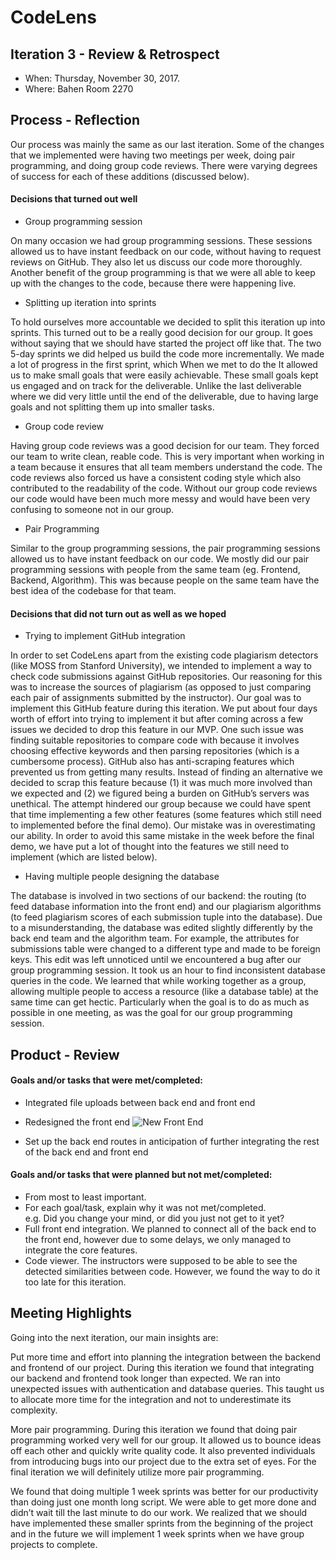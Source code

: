 # CodeLens

## Iteration 3 - Review & Retrospect

 * When: Thursday, November 30, 2017.
 * Where: Bahen Room 2270

## Process - Reflection

Our process was mainly the same as our last iteration. Some of the changes that we implemented were having two meetings per week, doing pair programming, and doing group code reviews. There were varying degrees of success for each of these additions (discussed below). 

#### Decisions that turned out well

* Group programming session

On many occasion we had group programming sessions. These sessions allowed us to have instant feedback on our code, without having to request reviews on GitHub. They also let us discuss our code more thoroughly. Another benefit of the group programming is that we were all able to keep up with the changes to the code, because there were happening live.

* Splitting up iteration into sprints

To hold ourselves more accountable we decided to split this iteration up into sprints. This turned out to be a really good decision for our group. It goes without saying that we should have started the project off like that. The two 5-day sprints we did helped us build the code more incrementally. We made a lot of progress in the first sprint, which When we met to do the It allowed us to make small goals that were easily achievable. These small goals kept us engaged and on track for the deliverable. Unlike the last deliverable where we did very little until the end of the deliverable, due to having large goals and not splitting them up into smaller tasks.

* Group code review

Having group code reviews was a good decision for our team. They forced our team to write clean, reable code. This is very important when working in a team because it ensures that all team members understand the code. The code reviews also forced us have a consistent coding style which also contributed to the readability of the code. Without our group code reviews our code would have been much more messy and would have been very confusing to someone not in our group.

* Pair Programming

Similar to the group programming sessions, the pair programming sessions allowed us to have instant feedback on our code. We mostly did our pair programming sessions with people from the same team (eg. Frontend, Backend, Algorithm). This was because people on the same team have the best idea of the codebase for that team.

#### Decisions that did not turn out as well as we hoped

* Trying to implement GitHub integration

In order to set CodeLens apart from the existing code plagiarism detectors (like MOSS from Stanford University), we intended to implement a way to check code submissions against GitHub repositories. Our reasoning for this was to increase the sources of plagiarism (as opposed to just comparing each pair of assignments submitted by the instructor). Our goal was to implement this GitHub feature during this iteration. We put about four days worth of effort into trying to implement it but after coming across a few issues we decided to drop this feature in our MVP. One such issue was finding suitable repositories to compare code with because it involves choosing effective keywords and then parsing repositories (which is a cumbersome process). GitHub also has anti-scraping features which prevented us from getting many results. Instead of finding an alternative we decided to scrap this feature because (1) it was much more involved than we expected and (2) we figured being a burden on GitHub’s servers was unethical. The attempt hindered our group because we could have spent that time implementing a few other features (some features which still need to implemented before the final demo). Our mistake was in overestimating our ability. In order to avoid this same mistake in the week before the final demo, we have put a lot of thought into the features we still need to implement (which are listed below).

* Having multiple people designing the database

The database is involved in two sections of our backend: the routing (to feed database information into the front end) and our plagiarism algorithms (to feed plagiarism scores of each submission tuple into the database). Due to a misunderstanding, the database was edited slightly differently by the back end team and the algorithm team. For example, the attributes for submissions table were changed to a different type and made to be foreign keys. This edit was left unnoticed until we encountered a bug after our group programming session. It took us an hour to find inconsistent database queries in the code. We learned that while working together as a group, allowing multiple people to access a resource (like a database table) at the same time can get hectic. Particularly when the goal is to do as much as possible in one meeting, as was the goal for our group programming session.



## Product - Review

#### Goals and/or tasks that were met/completed:
* Integrated file uploads between back end and front end
* Redesigned the front end
![New Front End](https://raw.githubusercontent.com/csc301-fall-2017/project-team-01/master/deliverables/artifacts/web-newhomepage.png?token=AORB-5HIjnYGrwhT6JH4dVTr4avsIVhZks5aKzkMwA%3D%3D)

* Set up the back end routes in anticipation of further integrating the rest of the back end and front end

#### Goals and/or tasks that were planned but not met/completed:

 * From most to least important.
 * For each goal/task, explain why it was not met/completed.      
   e.g. Did you change your mind, or did you just not get to it yet?
* Full front end integration. We planned to connect all of the back end to the front end, however due to some delays, we only managed to integrate the core features.
* Code viewer. The instructors were supposed to be able to see the detected similarities between code. However, we found the way to do it too late for this iteration.


## Meeting Highlights

Going into the next iteration, our main insights are:

Put more time and effort into planning the integration between the backend and frontend of our project. During this iteration we found that integrating our backend and frontend took longer than expected. We ran into unexpected issues with authentication and database queries. This taught us to allocate more time for the integration and not to underestimate its complexity.

More pair programming. During this iteration we found that doing pair programming worked very well for our group. It allowed us to bounce ideas off each other and quickly write quality code. It also prevented individuals from introducing bugs into our project due to the extra set of eyes. For the final iteration we will definitely utilize more pair programming.

We found that doing multiple 1 week sprints was better for our productivity than doing just one month long script. We were able to get more done and didn’t wait till the last minute to do our work. We realized that we should have implemented these smaller sprints from the beginning of the project and in the future we will implement 1 week sprints when we have group projects to complete.
